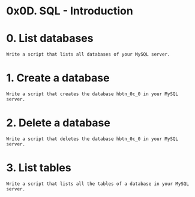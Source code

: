 # 0x0D. SQL - Introduction

# 0. List databases

    Write a script that lists all databases of your MySQL server.

# 1. Create a database


    Write a script that creates the database hbtn_0c_0 in your MySQL server.

# 2. Delete a database

    Write a script that deletes the database hbtn_0c_0 in your MySQL server.

 # 3. List tables

    Write a script that lists all the tables of a database in your MySQL server.

